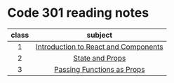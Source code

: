 # Code 301 reading notes

| class | subject |
| :---: | :-----------: |
| 1 | [Introduction to React and Components](class-01.md)|
| 2 | [State and Props](class-02.md)|
| 3 | [Passing Functions as Props](class-03.md)|